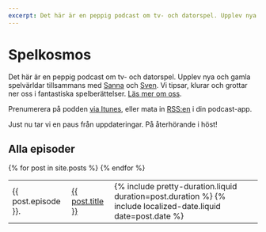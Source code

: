 ```yaml
---
excerpt: Det här är en peppig podcast om tv- och datorspel. Upplev nya och gamla spelvärldar tillsammans med Sanna och Sven. Vi tipsar, klurar och grottar ner oss i fantastiska spelberättelser.
---
```


# Spelkosmos

Det här är en peppig podcast om tv- och datorspel. Upplev nya och gamla spelvärldar tillsammans med [Sanna][4] och [Sven][5]. Vi tipsar, klurar och grottar ner oss i fantastiska spelberättelser. [Läs mer om oss][1].

Prenumerera på podden [via Itunes][2], eller mata in [RSS:en][3] i din podcast-app.

<p class="highlight" markdown="1">Just nu tar vi en paus från uppdateringar. På återhörande i höst!</p>

## Alla episoder

<table id="all-episodes">
  {% for post in site.posts %}
    <tr>
    <td>{{ post.episode }}.</td>
      <td>
        <a href="{{ post.url }}">{{ post.title }}</a>
      </td>
      <td>
        {% include pretty-duration.liquid duration=post.duration %} <time datetime="{{ post.date | date: '%Y-%m-%d' }}">{% include localized-date.liquid date=post.date %}</time>
      </td>
    </tr>
  {% endfor %}
</table>

<script>
(function () {
  var browserIsSupported = 'classList' in document.documentElement && 'closest' in document.documentElement && 'querySelector' in document && 'addEventListener' in document;

  if (!browserIsSupported) {
    return;
  }

  document.body.classList.add('js');

  var table = document.querySelector('#all-episodes');

  table.addEventListener('click', function (event) {
    var row = event.target.closest('tr');
    var firstLink = row && row.querySelector('a');

    if (firstLink) {
      firstLink.click();
    }
  });
}());
</script>

[1]: /om-oss/
[2]: https://itunes.apple.com/se/podcast/spelkosmos/id1074034373
[3]: /alla-episoder.rss
[4]: http://sannalund.se/
[5]: https://svendahlstrand.se/
[6]: https://www.facebook.com/spelkosmos/
[7]: https://www.instagram.com/spelkosmos/
